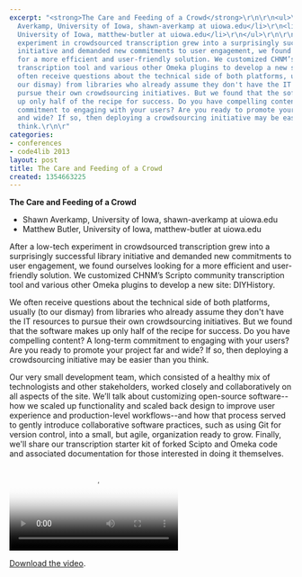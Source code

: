 ```yaml
---
excerpt: "<strong>The Care and Feeding of a Crowd</strong>\r\n\r\n<ul>\r\n<li>Shawn
  Averkamp, University of Iowa, shawn-averkamp at uiowa.edu</li>\r\n<li>Matthew Butler,
  University of Iowa, matthew-butler at uiowa.edu</li>\r\n</ul>\r\n\r\nAfter a low-tech
  experiment in crowdsourced transcription grew into a surprisingly successful library
  initiative and demanded new commitments to user engagement, we found ourselves looking
  for a more efficient and user-friendly solution. We customized CHNM’s Scripto community
  transcription tool and various other Omeka plugins to develop a new site: DIYHistory.\r\n\r\nWe
  often receive questions about the technical side of both platforms, usually (to
  our dismay) from libraries who already assume they don't have the IT resources to
  pursue their own crowdsourcing initiatives. But we found that the software makes
  up only half of the recipe for success. Do you have compelling content? A long-term
  commitment to engaging with your users? Are you ready to promote your project far
  and wide? If so, then deploying a crowdsourcing initiative may be easier than you
  think.\r\n\r"
categories:
- conferences
- code4lib 2013
layout: post
title: The Care and Feeding of a Crowd
created: 1354663225
---
```

<strong>The Care and Feeding of a Crowd</strong>

<ul>
<li>Shawn Averkamp, University of Iowa, shawn-averkamp at uiowa.edu</li>
<li>Matthew Butler, University of Iowa, matthew-butler at uiowa.edu</li>
</ul>

After a low-tech experiment in crowdsourced transcription grew into a surprisingly successful library initiative and demanded new commitments to user engagement, we found ourselves looking for a more efficient and user-friendly solution. We customized CHNM’s Scripto community transcription tool and various other Omeka plugins to develop a new site: DIYHistory.

We often receive questions about the technical side of both platforms, usually (to our dismay) from libraries who already assume they don't have the IT resources to pursue their own crowdsourcing initiatives. But we found that the software makes up only half of the recipe for success. Do you have compelling content? A long-term commitment to engaging with your users? Are you ready to promote your project far and wide? If so, then deploying a crowdsourcing initiative may be easier than you think.

Our very small development team, which consisted of a healthy mix of technologists and other stakeholders, worked closely and collaboratively on all aspects of the site. We’ll talk about customizing open-source software--how we scaled up functionality and scaled back design to improve user experience and production-level workflows--and how that process served to gently introduce collaborative software practices, such as using Git for version control, into a small, but agile, organization ready to grow. Finally, we'll share our transcription starter kit of forked Scipto and Omeka code and associated documentation for those interested in doing it themselves.



<video controls="" poster="https://ia801600.us.archive.org/15/items/Day3AverkampButler/Day3-Averkamp_Butler.gif"><source src="https://ia801600.us.archive.org/15/items/Day3AverkampButler/Day3-Averkamp_Butler.mp4" type="video/mp4"><source src="https://ia801600.us.archive.org/15/items/Day3AverkampButler/Day3-Averkamp_Butler.ogv" type="video/ogg"></video><p><a href="https://ia801600.us.archive.org/15/items/Day3AverkampButler/Day3-Averkamp_Butler.mp4">Download the video</a>.</p> 
